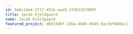 ```yaml
---
id: 9a0c14e4-3717-451b-aee9-37d912b78997
title: Jacob Kjeldgaard
name: Jacob Kjeldgaard
featured_project: d0d2386f-13ba-4b8b-9545-9ac3ef680ac1
---
```

